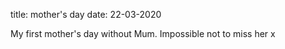 title: mother's day
date: 22-03-2020

My first mother's day without Mum. Impossible not to miss her x

<div class="gallery">
